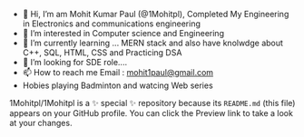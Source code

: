 - 👋 Hi, I’m am Mohit Kumar Paul (@1Mohitpl), Completed My Engineering in Electronics and communications engineering 
- 👀 I’m interested in Computer science and Engineering 
- 🌱 I’m currently learning ... MERN stack and also have knolwdge about C++, SQL, HTML, CSS and Practicing DSA 
- 💞️ I’m looking for SDE role.... 
- 📫 How to reach me Email : mohit1paul@gmail.com
- Hobies playing Badminton and watcing Web series 


1Mohitpl/1Mohitpl is a ✨ special ✨ repository because its `README.md` (this file) appears on your GitHub profile.
You can click the Preview link to take a look at your changes.


